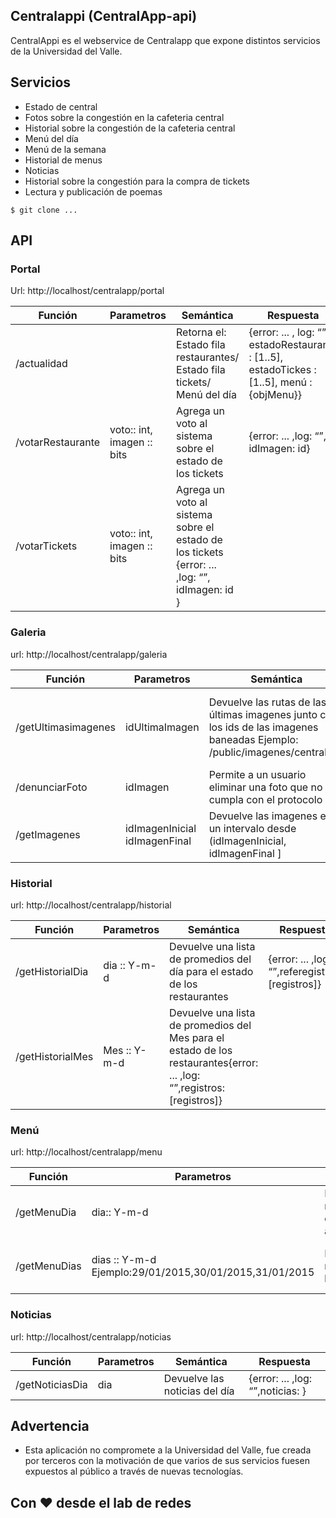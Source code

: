 Centralappi (CentralApp-api)
--------------
CentralAppi es el webservice de Centralapp que expone distintos servicios de la Universidad del Valle.


## Servicios
- Estado de central
- Fotos sobre la congestión en la cafeteria central
- Historial sobre la congestión de la cafeteria central
- Menú del día
- Menú de la semana
- Historial de menus
- Noticias
- Historial sobre la congestión para la compra de tickets
- Lectura y publicación de poemas

```
$ git clone ...
```
## API

### Portal
Url: http://localhost/centralapp/portal

| Función  | Parametros  |  Semántica |  Respuesta |
|---|---|---|---|
|  /actualidad |  | Retorna el: Estado fila restaurantes/ Estado fila tickets/ Menú del día |  {error: ... , log: “”, estadoRestaurante : [1..5], estadoTickes : [1..5], menú : {objMenu}}  |
| /votarRestaurante | voto:: int, imagen :: bits |  Agrega un voto al sistema sobre el estado de los tickets | {error: ... ,log: “”, idImagen: id} |
| /votarTickets | voto:: int, imagen :: bits | Agrega un voto al sistema sobre el estado de los tickets {error: ... ,log: “”, idImagen: id } |

### Galeria

url: http://localhost/centralapp/galeria

| Función | Parametros | Semántica | Respuesta |
|---|---|---|---|
| /getUltimasimagenes | idUltimaImagen | Devuelve las rutas de las últimas imagenes junto con los ids de las imagenes baneadas Ejemplo: /public/imagenes/central.jpg | { error: ... , log: “”, imagenes: [...], banneadas: [...] }|
| /denunciarFoto | idImagen | Permite a un usuario eliminar una foto que no cumpla con el protocolo |{error: ... ,log: “”,}|
|/getImagenes |idImagenInicial idImagenFinal |Devuelve las imagenes en un intervalo desde (idImagenInicial, idImagenFinal ] |


### Historial
url: http://localhost/centralapp/historial

| Función | Parametros | Semántica | Respuesta |
|---|---|---|---|
| /getHistorialDia | dia :: Y-m-d | Devuelve una lista de promedios del día para el estado de los restaurantes | {error: ... ,log: “”,referegistros: [registros]}|
| /getHistorialMes |Mes :: Y-m-d | Devuelve una lista de promedios del Mes para el estado de los restaurantes{error: ... ,log: “”,registros: [registros]}|

### Menú

url: http://localhost/centralapp/menu

| Función | Parametros | Semántica | Respuesta |
|---|---|---|---|
| /getMenuDia | dia:: Y-m-d | Devuelve el menú correspondiente al día | { error: ... ,log: “”,menu: [objMenu]} |
| /getMenuDias | dias :: Y-m-d Ejemplo:29/01/2015,30/01/2015,31/01/2015|Devuelve los menús de toda la semana| {error: ... ,log: “”,menus: [objMenu]}|

### Noticias

url: http://localhost/centralapp/noticias

| Función | Parametros | Semántica | Respuesta |
|---|---|---|---|
| /getNoticiasDia | dia | Devuelve las noticias del día | {error: ... ,log: “”,noticias: }|

## Advertencia
- Esta aplicación no compromete a la Universidad del Valle, fue creada por terceros con la motivación de que varios de sus servicios
fuesen expuestos al público a través de nuevas tecnologías.

## Con ❤ desde el lab de redes
